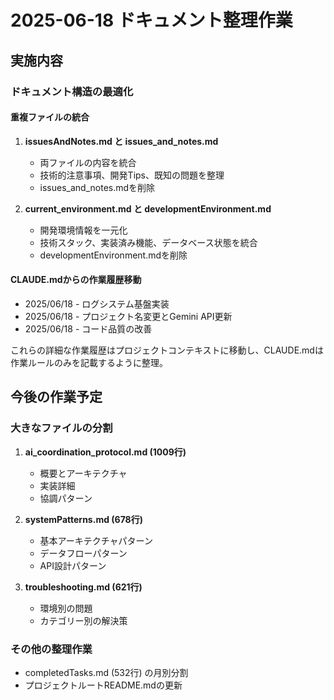 # 2025-06-18 ドキュメント整理作業

## 実施内容

### ドキュメント構造の最適化

#### 重複ファイルの統合
1. **issuesAndNotes.md と issues_and_notes.md**
   - 両ファイルの内容を統合
   - 技術的注意事項、開発Tips、既知の問題を整理
   - issues_and_notes.mdを削除

2. **current_environment.md と developmentEnvironment.md**
   - 開発環境情報を一元化
   - 技術スタック、実装済み機能、データベース状態を統合
   - developmentEnvironment.mdを削除

#### CLAUDE.mdからの作業履歴移動
- 2025/06/18 - ログシステム基盤実装
- 2025/06/18 - プロジェクト名変更とGemini API更新
- 2025/06/18 - コード品質の改善

これらの詳細な作業履歴はプロジェクトコンテキストに移動し、CLAUDE.mdは作業ルールのみを記載するように整理。

## 今後の作業予定

### 大きなファイルの分割
1. **ai_coordination_protocol.md (1009行)**
   - 概要とアーキテクチャ
   - 実装詳細
   - 協調パターン

2. **systemPatterns.md (678行)**
   - 基本アーキテクチャパターン
   - データフローパターン
   - API設計パターン

3. **troubleshooting.md (621行)**
   - 環境別の問題
   - カテゴリー別の解決策

### その他の整理作業
- completedTasks.md (532行) の月別分割
- プロジェクトルートREADME.mdの更新